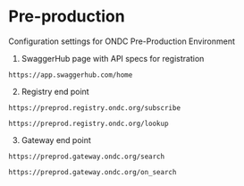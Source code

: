 # Pre-production
Configuration settings for ONDC Pre-Production Environment

1. SwaggerHub page with API specs for registration

`https://app.swaggerhub.com/home`

2. Registry end point

`https://preprod.registry.ondc.org/subscribe`

`https://preprod.registry.ondc.org/lookup`

3. Gateway end point

`https://preprod.gateway.ondc.org/search`

`https://preprod.gateway.ondc.org/on_search`
